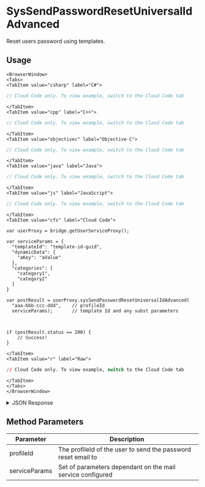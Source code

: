 # SysSendPasswordResetUniversalIdAdvanced

Reset users password using templates.

<PartialServop service_name="user" operation_name="SYS_SEND_PASSWORD_RESET_UNIVERSAL_ID_ADVANCED" />

## Usage

```mdx-code-block
<BrowserWindow>
<Tabs>
<TabItem value="csharp" label="C#">
```

```csharp
// Cloud Code only. To view example, switch to the Cloud Code tab
```

```mdx-code-block
</TabItem>
<TabItem value="cpp" label="C++">
```

```cpp
// Cloud Code only. To view example, switch to the Cloud Code tab
```

```mdx-code-block
</TabItem>
<TabItem value="objectivec" label="Objective-C">
```

```objectivec
// Cloud Code only. To view example, switch to the Cloud Code tab
```

```mdx-code-block
</TabItem>
<TabItem value="java" label="Java">
```

```java
// Cloud Code only. To view example, switch to the Cloud Code tab
```

```mdx-code-block
</TabItem>
<TabItem value="js" label="JavaScript">
```

```javascript
// Cloud Code only. To view example, switch to the Cloud Code tab
```

```mdx-code-block
</TabItem>
<TabItem value="cfs" label="Cloud Code">
```

```cfscript
var userProxy = bridge.getUserServiceProxy();

var serviceParams = {
  "templateId": "template-id-guid",
  "dynamicData": {
    "aKey": "aValue"
  },
  "categories": [
    "category1",
    "category2"
  ]  
}

var postResult = userProxy.sysSendPasswordResetUniversalIdAdvanced(
  "aaa-bbb-ccc-ddd",    // profileId
  serviceParams);       // template Id and any subst parameters
  
      

if (postResult.status == 200) {
    // Success!
}
```

```mdx-code-block
</TabItem>
<TabItem value="r" label="Raw">
```

```r
// Cloud Code only. To view example, switch to the Cloud Code tab
```

```mdx-code-block
</TabItem>
</Tabs>
</BrowserWindow>
```

<details>
<summary>JSON Response</summary>

```json
{
  "status": 200,
  "data": null
}
```
</details>

## Method Parameters
Parameter | Description
--------- | -----------
profileId | The profileId of the user to send the password reset email to
serviceParams | Set of parameters dependant on the mail service configured


